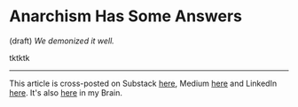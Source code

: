 # Anarchism Has Some Answers
 (draft) 
 *We demonized it well.* 

tktktk 

--- 
This article is cross-posted on Substack [here](), Medium [here]() and LinkedIn [here](). It's also [here]() in my Brain.  